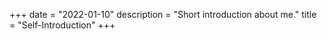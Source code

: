 +++
date = "2022-01-10"
description = "Short introduction about me."
title = "Self-Introduction"
+++

